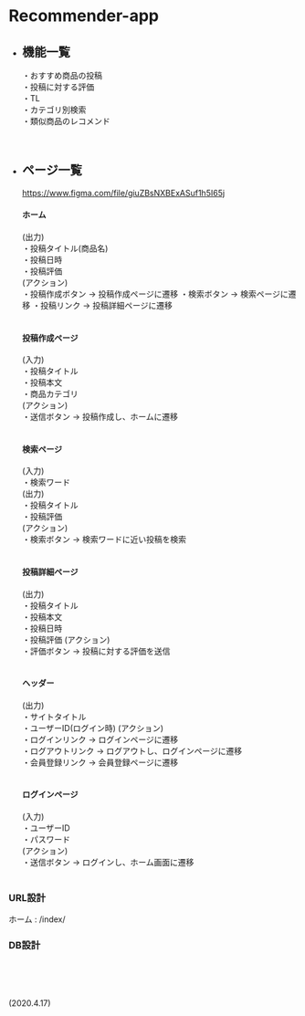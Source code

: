 # Recommender-app

* ## 機能一覧
    ・おすすめ商品の投稿  
    ・投稿に対する評価  
    ・TL  
    ・カテゴリ別検索  
    ・類似商品のレコメンド  
<br>

* ## ページ一覧
    https://www.figma.com/file/giuZBsNXBExASuf1h5I65j
    #### ホーム
    (出力)  
    ・投稿タイトル(商品名)  
    ・投稿日時  
    ・投稿評価  
    (アクション)  
    ・投稿作成ボタン -> 投稿作成ページに遷移
    ・検索ボタン -> 検索ページに遷移
    ・投稿リンク -> 投稿詳細ページに遷移  
    <br>
    
    #### 投稿作成ページ
    (入力)  
    ・投稿タイトル  
    ・投稿本文  
    ・商品カテゴリ  
    (アクション)  
    ・送信ボタン -> 投稿作成し、ホームに遷移  
    <br>

    #### 検索ページ
    (入力)  
    ・検索ワード  
    (出力)  
    ・投稿タイトル  
    ・投稿評価  
    (アクション)  
    ・検索ボタン -> 検索ワードに近い投稿を検索  
    <br>

    #### 投稿詳細ページ
    (出力)  
    ・投稿タイトル  
    ・投稿本文  
    ・投稿日時  
    ・投稿評価
    (アクション)  
    ・評価ボタン -> 投稿に対する評価を送信  
    <br>

    #### ヘッダー
    (出力)  
    ・サイトタイトル  
    ・ユーザーID(ログイン時)
    (アクション)  
    ・ログインリンク -> ログインページに遷移  
    ・ログアウトリンク -> ログアウトし、ログインページに遷移  
    ・会員登録リンク -> 会員登録ページに遷移  
    <br>

    #### ログインページ
    (入力)  
    ・ユーザーID  
    ・パスワード  
    (アクション)  
    ・送信ボタン -> ログインし、ホーム画面に遷移  
    <br>

### URL設計
ホーム : /index/
<br>

### DB設計
<br>
<br>
<br>

(2020.4.17)
